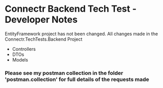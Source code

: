 # Connectr Backend Tech Test - Developer Notes

EntityFramework project has not been changed. All changes made in the Connectr.TechTests.Backend Project
- Controllers
- DTOs
- Models

### Please see my postman collection in the folder 'postman.collection' for full details of the requests made 
